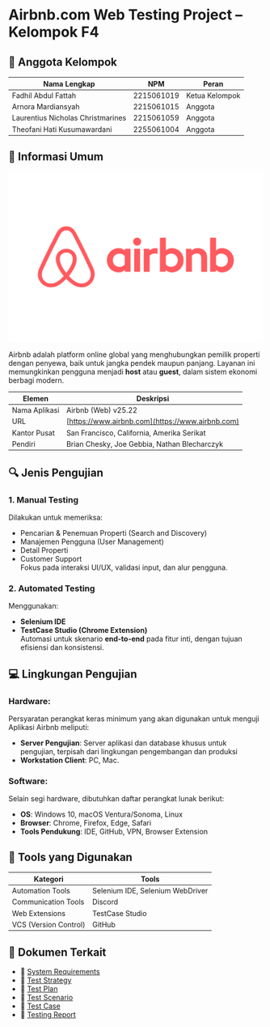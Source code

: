 # Airbnb.com Web Testing Project – Kelompok F4

## 👥 Anggota Kelompok

| Nama Lengkap                         | NPM          | Peran         |
|-------------------------------------|--------------|----------------|
| Fadhil Abdul Fattah                 | 2215061019   | Ketua Kelompok |
| Arnora Mardiansyah                  | 2215061015   | Anggota        |
| Laurentius Nicholas Christmarines  | 2215061059   | Anggota        |
| Theofani Hati Kusumawardani        | 2255061004   | Anggota        |


## 🏢 Informasi Umum
![Airbnb Logo](./airbnblogo.png)

Airbnb adalah platform online global yang menghubungkan pemilik properti dengan penyewa, baik untuk jangka pendek maupun panjang. Layanan ini memungkinkan pengguna menjadi **host** atau **guest**, dalam sistem ekonomi berbagi modern.

| Elemen        | Deskripsi                                          |
|---------------|----------------------------------------------------|
| Nama Aplikasi | Airbnb (Web) v25.22                                |
| URL           | [https://www.airbnb.com](https://www.airbnb.com)  |
| Kantor Pusat  | San Francisco, California, Amerika Serikat         |
| Pendiri       | Brian Chesky, Joe Gebbia, Nathan Blecharczyk       |

## 🔍 Jenis Pengujian
### 1. Manual Testing
Dilakukan untuk memeriksa:
- Pencarian & Penemuan Properti (Search and Discovery)
- Manajemen Pengguna (User Management)
- Detail Properti
- Customer Support  
Fokus pada interaksi UI/UX, validasi input, dan alur pengguna.

### 2. Automated Testing
Menggunakan:
- **Selenium IDE**
- **TestCase Studio (Chrome Extension)**  
Automasi untuk skenario **end-to-end** pada fitur inti, dengan tujuan efisiensi dan konsistensi.

## 💻 Lingkungan Pengujian
### Hardware:
Persyaratan perangkat keras minimum yang akan digunakan untuk menguji Aplikasi Airbnb meliputi:
- **Server Pengujian**: Server aplikasi dan database khusus untuk pengujian, terpisah dari lingkungan pengembangan dan produksi
- **Workstation Client**: PC, Mac.

### Software:
Selain segi hardware, dibutuhkan daftar perangkat lunak berikut: 
- **OS**: Windows 10, macOS Ventura/Sonoma, Linux
- **Browser**: Chrome, Firefox, Edge, Safari
- **Tools Pendukung**: IDE, GitHub, VPN, Browser Extension

## 🧰 Tools yang Digunakan
| Kategori            | Tools                                   |
|---------------------|-----------------------------------------|
| Automation Tools    | Selenium IDE, Selenium WebDriver        |
| Communication Tools | Discord                                  |
| Web Extensions      | TestCase Studio                         |
| VCS (Version Control)| GitHub                                  |

## 📎 Dokumen Terkait

- 📄 [System Requirements](#)
- 📄 [Test Strategy](#)
- 📄 [Test Plan](#)
- 📄 [Test Scenario](#)
- 📄 [Test Case](#)
- 📄 [Testing Report](#)
